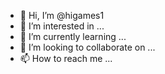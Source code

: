 - 👋 Hi, I’m @higames1
- 👀 I’m interested in ...
- 🌱 I’m currently learning ...
- 💞️ I’m looking to collaborate on ...
- 📫 How to reach me ...

<!---
higames1/higames1 is a ✨ special ✨ repository because its `README.md` (this file) appears on your GitHub profile.
You can click the Preview link to take a look at your changes orionstar 
